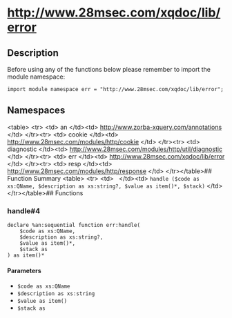# http://www.28msec.com/xqdoc/lib/error
## Description
Before using any of the functions below please remember to import the module namespace:

    import module namespace err = "http://www.28msec.com/xqdoc/lib/error";
## Namespaces
&lt;table&gt;
&lt;tr&gt;
&lt;td&gt;
an
&lt;/td&gt;&lt;td&gt;
http://www.zorba-xquery.com/annotations
&lt;/td&gt;
&lt;/tr&gt;&lt;tr&gt;
&lt;td&gt;
cookie
&lt;/td&gt;&lt;td&gt;
http://www.28msec.com/modules/http/cookie
&lt;/td&gt;
&lt;/tr&gt;&lt;tr&gt;
&lt;td&gt;
diagnostic
&lt;/td&gt;&lt;td&gt;
http://www.28msec.com/modules/http/util/diagnostic
&lt;/td&gt;
&lt;/tr&gt;&lt;tr&gt;
&lt;td&gt;
err
&lt;/td&gt;&lt;td&gt;
http://www.28msec.com/xqdoc/lib/error
&lt;/td&gt;
&lt;/tr&gt;&lt;tr&gt;
&lt;td&gt;
resp
&lt;/td&gt;&lt;td&gt;
http://www.28msec.com/modules/http/response
&lt;/td&gt;
&lt;/tr&gt;&lt;/table&gt;## Function Summary
&lt;table&gt;
&lt;tr&gt;
&lt;td&gt;
 
&lt;/td&gt;&lt;td&gt;
`handle ($code as xs:QName, $description as xs:string?, $value as item()*, $stack)`
&lt;/td&gt;
&lt;/tr&gt;&lt;/table&gt;## Functions
### handle#4

    declare %an:sequential function err:handle(
        $code as xs:QName,
        $description as xs:string?,
        $value as item()*,
        $stack as 
    ) as item()*

#### Parameters

* `$code as xs:QName`
* `$description as xs:string`
* `$value as item()`
* `$stack as `

